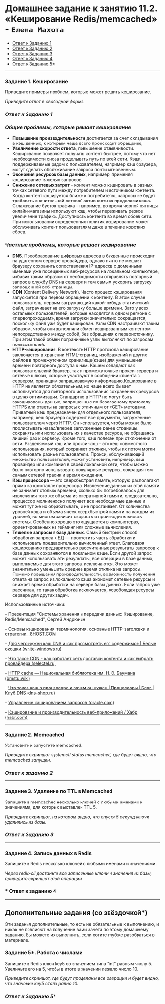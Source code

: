 # Домашнее задание к занятию 11.2. «Кеширование Redis/memcached» - `Елена Махота`

- [Ответ к Заданию 1](#1)
- [Ответ к Заданию 2](#2)
- [Ответ к Заданию 3](#3)
- [Ответ к Заданию 4](#4)
- [Ответ к Заданию 5*](#5)

---

### Задание 1. Кеширование 

Приведите примеры проблем, которые может решить кеширование. 

*Приведите ответ в свободной форме.*


### *<a name="1"> Ответ к Заданию 1 </a>*

### *Общие проблемы, которые решает кеширование*

- **Повышение производительности** достигается за счет складывания в кэш данных, к которым чаще всего происходит обращение;
- **Увеличение скорости ответа**, повышение отзывчивости. Кэширование позволяет получать контент быстрее, потому что нет необходимости снова проделывать путь по всей сети. Кэши, поддерживаемые рядом с пользователем, например кэш браузера, могут сделать обслуживание запроса почти мгновенным.
- **Экономия ресурсов базы данных**, например, применяя кэширование тяжелых запросов;
- **Снижение сетевых затрат** - контент можно кэшировать в разных точках сетевого пути между потребителем и источником контента. Когда контент кэшируется ближе к потребителю, запросы не будут требовать значительной сетевой активности за пределами кэша. Сглаживание бустов трафика - например, во время черной пятницы онлайн-магазины используют кэш, чтобы переживать резкое увеличение трафика. Доступность контента во время сбоев сети. При использовании определенных политик кэширование может обслуживать контент пользователям даже в течение коротких сбоев.

### *Частные проблемы, которые решает кеширование*


- **DNS**. Преобразование цифровых адресов в буквенные происходит на удаленном сервере провайдера, однако ничто не мешает браузеру сохранить сопоставления IP-адресов с доменными именами уже посещенных веб-ресурсов на локальном компьютере, избавив таким образом от необходимости отправлять повторный запрос в службу DNS на сервере и тем самым ускорить загрузку запрошенной веб-страницы.
- **CDN** (Content Delivery Network). Часто процесс кэширования запускается при первом обращении к контенту. В этом случае пользователь, первым загружающий какой-нибудь статический файл, затрачивает на его загрузку больше времени. Зато у всех остальных пользователей, которые находятся в одном регионе с «первопроходцем», время загрузки значительно сокращается, поскольку файл уже будет кэширован. Узлы CDN настраивают таким образом, чтобы они выполняли обмен кэшированным контентом непосредственно между собой, без обращения к первоисточнику. При этом такой обмен пограничные узлы выполняют по запросам пользователей.
- **HTTP-кэширование**. В контексте HTTP протокола кэширование заключается в хранении HTML-страниц, изображений и других файлов в промежуточном хранилище(кэше) для уменьшения времени повторного доступа к ним. Кэшем обладают как пользовательский браузер, так и промежуточные прокси-сервера и сетевые шлюзы, которые участвуют в сообщении клиента с сервером, хранящим запрашиваемую информацию.Кеширование в HTTP не является обязательным, но чаще всего бывает используется для повторного использования сохраненных ресурсов в целях оптимизации. Стандартно в HTTP не могут быть закэшированы данные, запрошенные по безопасному протоколу HTTPS или ответы на запросы с отличным от «GET» методами.  Приватный кэш предназначен для отдельного пользователя, например, кеш браузера содержит все документы, загруженные пользователем через HTTP. Он используется, чтобы можно было пролистывать назад/вперед загруженные ранее страницы, сохранять или использовать их в качестве ресурса, не обращаясь лишний раз к серверу. Кроме того, кэш полезен при отключении от сети. Разделяемый кэш или прокси-кэш - это кеш совместного использования, который сохраняет отклики, чтобы их потом могли использовать разные пользователи. Прокси, обслуживающий множество пользователей, может установить, например, ваш провайдер или компания в своей  локальной сети,  чтобы можно было повторно использовать популярные ресурсы, сокращая тем самым сетевой трафик и время ожидания.
- **Кэш процессора** — это сверхбыстрая память, которую располагают прямо на кристалле процессора. Извлечение данных из этой памяти не занимает столько времени, сколько бы потребовалось для извлечения того же объема из оперативной памяти, следовательно, процессор молниеносно получает все необходимые данные и может тут же их обрабатывать, и не простаивает. От количества уровней кэша и объема ячеек сверхбыстрой памяти на каждом из уровней, во многом зависит скорость и производительность системы. Особенно хорошо это ощущается в компьютерах, ориентированных на гейминг или сложные вычисления.
- **Тяжелые запросы в базу данных**. Самый быстрый способ обработки запроса к БД — пропустить часть обработки и использовать предварительно вычисленный ответ. Благодаря кэшированию предварительно рассчитанные результаты запросов к базе данных сохраняются в локальном кэше. Если другой запрос может использовать эти результаты, все операции в базе данных, выполняемые для этого запроса, исключаются. Это может  значительно уменьшить среднее время отклика на запросы. Помимо повышения производительности, возможность получения ответа на запрос из локального кэша экономит сетевые ресурсы и снижает время обработки на сервере базы данных. Если запрос уже рассчитан, то такая обработка исключается, освобождая ресурсы сервера для других задач.


Использованные источники:

\- Презентация "Системы хранения и передачи данных: Кэширование, Redis/Memcached", Сергей Андрюнин 

\- [Основы кэширования: терминология, основные HTTP-заголовки и стратегии | 8HOST.COM](https://www.8host.com/blog/osnovy-keshirovaniya-terminologiya-osnovnye-http-zagolovki-i-strategii/)

\- [Для чего нужен кэш DNS и как просмотреть его содержимое | Белые окошки (white-windows.ru)](https://www.white-windows.ru/dlya-chego-nuzhen-kesh-dns-i-kak-prosmotret-ego-soderzhimoe/?ysclid=le35fcl1wu888581080)

\- [Что такое CDN - как работает сеть доставки контента и как выбрать провайдера (selectel.ru)](https://selectel.ru/blog/review-cdn/?ysclid=le35kg5jpg488759074)

\- [HTTP cache — Национальная библиотека им. Н. Э. Баумана (bmstu.wiki)](https://ru.bmstu.wiki/HTTP_cache)

\- [Что такое кэш в процессоре и зачем он нужен | Процессоры | Блог | Клуб DNS (dns-shop.ru)](https://club.dns-shop.ru/blog/t-100-protsessoryi/37338-chto-takoe-kesh-v-protsessore-i-zachem-on-nujen/?ysclid=le35z08lrs50761734&utm_referrer=https%3A%2F%2Fyandex.ru%2F)

\- [Управление кэшированием запросов (oracle.com)](https://docs.oracle.com/cloud/help/ru/analytics-cloud/ACABI/GUID-C9C7EBEE-4C49-4F7F-980E-92A1DCFE24A3.htm#ACABI-GUID-1AB66403-BA5E-4796-B8FD-FA4ECA2C7144)

\- [Кэширование и производительность веб-приложений / Хабр (habr.com)](https://habr.com/ru/company/ruvds/blog/350310/)

---

### Задание 2. Memcached

Установите и запустите memcached.

*Приведите скриншот systemctl status memcached, где будет видно, что memcached запущен.*

### *<a name="2"> Ответ к заданию 2</a>*

---

### Задание 3. Удаление по TTL в Memcached

Запишите в memcached несколько ключей с любыми именами и значениями, для которых выставлен TTL 5. 

*Приведите скриншот, на котором видно, что спустя 5 секунд ключи удалились из базы.*

### *<a name="3"> Ответ к Заданию 3</a>*

---

### Задание 4. Запись данных в Redis

Запишите в Redis несколько ключей с любыми именами и значениями. 

*Через redis-cli достаньте все записанные ключи и значения из базы, приведите скриншот этой операции.*

### *<a name="4"> Ответ к заданию 4</a>


---

## Дополнительные задания (со звёздочкой*)
Эти задания дополнительные, то есть не обязательные к выполнению, и никак не повлияют на получение вами зачёта по этому домашнему заданию. Вы можете их выполнить, если хотите глубже разобраться в материале.

### Задание 5*. Работа с числами 

Запишите в Redis ключ key5 со значением типа "int" равным числу 5. Увеличьте его на 5, чтобы в итоге в значении лежало число 10.  

*Приведите скриншот, где будут проделаны все операции и будет видно, что значение key5 стало равно 10.*

### *<a name="5"> Ответ к Заданию 5*</a>*
